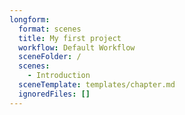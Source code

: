 ```yaml
---
longform:
  format: scenes
  title: My first project
  workflow: Default Workflow
  sceneFolder: /
  scenes:
    - Introduction
  sceneTemplate: templates/chapter.md
  ignoredFiles: []
---
```

